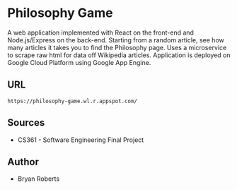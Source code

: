 # Philosophy Game

A web application implemented with React on the front-end and Node.js/Express on the back-end.  Starting from a random article, see how many articles it takes you to find the Philosophy page.  Uses a microservice to scrape raw html for data off Wikipedia articles. Application is deployed on Google Cloud Platform using Google App Engine.

## URL

    https://philosophy-game.wl.r.appspot.com/

## Sources

- CS361 - Software Engineering Final Project

## Author

- Bryan Roberts
